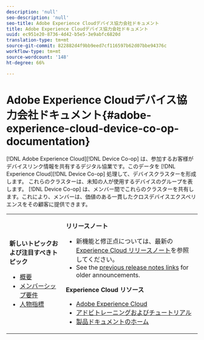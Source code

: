 ```yaml
---
description: 'null'
seo-description: 'null'
seo-title: Adobe Experience Cloudデバイス協力会社ドキュメント
title: Adobe Experience Cloudデバイス協力会社ドキュメント
uuid: ec951e20-8736-4d42-b5e5-3e9abfc6820d
translation-type: tm+mt
source-git-commit: 822882d4f9bb9eed7cf116597b62d07bbe94376c
workflow-type: tm+mt
source-wordcount: '148'
ht-degree: 66%

---
```



# Adobe Experience Cloudデバイス協力会社ドキュメント{#adobe-experience-cloud-device-co-op-documentation}

[!DNL Adobe Experience Cloud][!DNL Device Co-op] は、参加するお客様がデバイスリンク情報を共有するデジタル協業です。このデータを [!DNL Experience Cloud][!DNL Device Co-op] 処理して、デバイスクラスターを形成します。 これらのクラスターは、未知の人が使用するデバイスのグループを表します。 [!DNL Device Co-op] は、メンバー間でこれらのクラスターを共有します。これにより、メンバーは、価値のある一貫したクロスデバイスエクスペリエンスをその顧客に提供できます。

<!-- <a id="section_535A849B2BF14221BD78C968CC02732D"></a> -->

<table id="table_5E612F746A704FE095B809A013EE977F" class="simpletable"> 
 <tbody> 
  <tr> 
   <td colname="col1"> <p> <b>新しいトピックおよび注目すべきトピック</b> </p> 
    <ul id="ul_47C012F6AB3E4B73BA357027F4D15369"> 
     <li id="li_30DBD4F8A9FA4FEFA3E3E5903FC55887"><a href="about/overview.md#concept-de34e3bacae94869909e979f24bcc4e8" format="dita" scope="local"> 概要</a> </li> 
     <li id="li_10D0D3D338FF445098EE18B322951FAF"><a href="about/requirements.md#concept-31d3d165d22546afbedf023d32ad3a43" format="dita" scope="local"> メンバーシップ要件</a> </li> 
     <li id="li_466DC0DA0CD84E9E81EEF3237DCD411A"><a href="other-solutions/people.md#concept-8c57cd3904974e078d7fbf84ac9c2d63" format="dita" scope="local"> 人物指標</a> </li> 
    </ul> </td> 
   <td colname="col2"> <p> <b>リリースノート</b> </p> 
    <ul id="ul_713F3E9DF0F84FE5981AC63D05948864"> 
     <li id="li_09C1CD15823E4AD7856CE40BE848E03F">新機能と修正点については、最新の <a href="https://docs.adobe.com/content/help/ja-JP/release-notes/experience-cloud/current.html" format="https" scope="external">Experience Cloud リリースノート</a>を参照してください。 </li> 
     <li id="li_EA594E939ED14D7780178DEA8E1AED64">See the <a href="https://docs.adobe.com/content/help/ja-JP/release-notes/experience-cloud/current.html" format="https" scope="external"> previous release notes links</a> for older announcements. </li> 
    </ul> <p> <b>Experience Cloud リソース</b> </p> 
    <ul id="ul_E30EC96BDC624B5591F0470D430B7F41"> 
     <li id="li_F3A5CCFAE0F247CEB41A03CA8E03106B"> <a href="http://www.adobe.com/jp/marketing-cloud.html" scope="external" format="http"> Adobe Experience Cloud</a> </li> 
     <li id="li_1938F7044F544481A6CC0F45CC22B80A"> <a href="http://helpx.adobe.com/jp/learning.html?promoid=KAUDK" scope="external" format="http"> アドビトレーニングおよびチュートリアル</a> </li> 
     <li id="li_C71459E0D1464C05B8B9387C43541F17"> <a href="https://docs.adobe.com/content/help/ja-JP/experience-cloud/user-guides/home.html" scope="external" format="https"> 製品ドキュメントのホーム</a> </li> 
    </ul> </td> 
  </tr> 
 </tbody> 
</table>

<!--
<p><b>Announcements</b> </p>
<p>Take a moment to review the <a href="about/requirements.md#concept-31d3d165d22546afbedf023d32ad3a43" format="dita" scope="local"> membership requirements</a> or <a href="https://marketing-stage.adobe.com/resources/help/en_US/mcdc/downloads/what_to_expect.pdf" format="https" scope="external"> download the information sheet</a> if you want participate or to learn more about the <span class="wintitle"> Device Co-op</span>. </p>
-->

